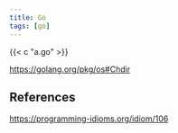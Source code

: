 ```yaml
---
title: Go
tags: [go]
---
```


{{< c "a.go" >}}

<https://golang.org/pkg/os#Chdir>

## References

<https://programming-idioms.org/idiom/106>
